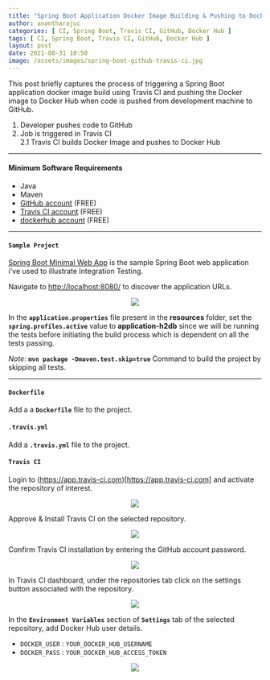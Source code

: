 ```yaml
---
title: "Spring Boot Application Docker Image Building & Pushing to Docker Hub from GitHub code push trigger with Travis CI"
author: anantharajuc
categories: [ CI, Spring Boot, Travis CI, GitHub, Docker Hub ]
tags: [ CI, Spring Boot, Travis CI, GitHub, Docker Hub ]
layout: post
date: 2021-08-31 10:50
image: /assets/images/spring-boot-github-travis-ci.jpg
---
```


This post briefly captures the process of triggering a Spring Boot application docker image build using Travis CI and pushing the Docker image to Docker Hub when code is pushed from development machine to GitHub.

1. Developer pushes code to GitHub
2. Job is triggered in Travis CI  
	2.1 Travis CI builds Docker Image and pushes to Docker Hub  

---

#### Minimum Software Requirements

- Java
- Maven
- [GitHub account](https://github.com/) (FREE) 
- [Travis CI account](https://www.travis-ci.com/) (FREE) 
- [dockerhub account](https://hub.docker.com/) (FREE) 

---

#### **`Sample Project`**

[Spring Boot Minimal Web App](https://github.com/AnanthaRajuC/Spring-Boot-Minimal-Web-App) is the sample Spring Boot web application i've used to illustrate Integration Testing.  

Navigate to [http://localhost:8080/](http://localhost:8080/) to discover the application URLs.  

<div style="text-align:center"><img src="{{ site.baseurl }}/assets/images/common/spring-boot-minimal-web-app.PNG" /></div>  

In the **`application.properties`** file present in the **resources** folder, set the **`spring.profiles.active`** value to **application-h2db** since we will be running the tests before initiating the build process which is dependent on all the tests passing.  

*Note*: **`mvn package -Dmaven.test.skip=true`** Command to build the project by skipping all tests.

---

#### **`Dockerfile`**

Add a a **`Dockerfile`** file to the project.

<script src="https://gist.github.com/AnanthaRajuC/cb8ff191f322dd8d2220a2f2cb870fbc.js"></script>

#### **`.travis.yml`**

Add a **`.travis.yml`** file to the project.

<script src="https://gist.github.com/AnanthaRajuC/1a3588a49b06b4623c793001913c557c.js"></script>

#### **`Travis CI`**

Login to (https://app.travis-ci.com)[https://app.travis-ci.com] and activate the repository of interest.

<div style="text-align:center"><img src="{{ site.baseurl }}/assets/images/travis-ci-dockerhhub/1-travis-ci-login.PNG" /></div>

Approve & Install Travis CI on the selected repository.

<div style="text-align:center"><img src="{{ site.baseurl }}/assets/images/travis-ci-dockerhhub/2-github-approve-install-travis-ci.PNG" /></div>

Confirm  Travis CI installation by entering the GitHub account password.

<div style="text-align:center"><img src="{{ site.baseurl }}/assets/images/travis-ci-dockerhhub/3-confirm-access.PNG" /></div>

In Travis CI dashboard, under the repositories tab click on the settings button associated with the repository.

<div style="text-align:center"><img src="{{ site.baseurl }}/assets/images/travis-ci-dockerhhub/4-repositories.PNG" /></div>

In the **`Environment Variables`** section of **`Settings`** tab of the selected repository, add Docker Hub user details.

-	`DOCKER_USER` : `YOUR_DOCKER_HUB_USERNAME`  
-	`DOCKER_PASS` : `YOUR_DOCKER_HUB_ACCESS_TOKEN`  

<div style="text-align:center"><img src="{{ site.baseurl }}/assets/images/travis-ci-dockerhhub/5-docker-hub-credentials.PNG" /></div>










